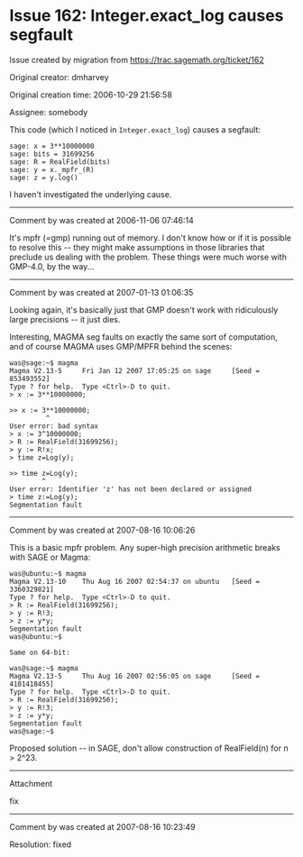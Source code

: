 # Issue 162: Integer.exact_log causes segfault

Issue created by migration from https://trac.sagemath.org/ticket/162

Original creator: dmharvey

Original creation time: 2006-10-29 21:56:58

Assignee: somebody

This code (which I noticed in `Integer.exact_log`) causes a segfault:


```
sage: x = 3**10000000
sage: bits = 31699256
sage: R = RealField(bits)
sage: y = x._mpfr_(R)
sage: z = y.log()
```


I haven't investigated the underlying cause.


---

Comment by was created at 2006-11-06 07:46:14

It's mpfr (=gmp) running out of memory.   I don't know how or if it is
possible to resolve this -- they might make assumptions in those libraries
that preclude us dealing with the problem.  These things were much worse
with GMP-4.0, by the way...


---

Comment by was created at 2007-01-13 01:06:35

Looking again, it's basically just that GMP doesn't work with ridiculously
large precisions -- it just dies. 

Interesting, MAGMA seg faults on exactly the same sort of computation, and of course MAGMA uses GMP/MPFR behind the scenes:


```
was@sage:~$ magma
Magma V2.13-5     Fri Jan 12 2007 17:05:25 on sage     [Seed = 853493552]
Type ? for help.  Type <Ctrl>-D to quit.
> x := 3**10000000;

>> x := 3**10000000;
         ^
User error: bad syntax
> x := 3^10000000; 
> R := RealField(31699256);
> y := R!x;
> time z=Log(y);

>> time z=Log(y);
        ^
User error: Identifier 'z' has not been declared or assigned
> time z:=Log(y);
Segmentation fault
```



---

Comment by was created at 2007-08-16 10:06:26

This is a basic mpfr problem.  Any super-high precision arithmetic breaks with SAGE or Magma:

```
was@ubuntu:~$ magma
Magma V2.13-10    Thu Aug 16 2007 02:54:37 on ubuntu   [Seed = 3360329821]
Type ? for help.  Type <Ctrl>-D to quit.
> R := RealField(31699256);
> y := R!3;
> z := y*y;
Segmentation fault
was@ubuntu:~$    

Same on 64-bit:

was@sage:~$ magma
Magma V2.13-5     Thu Aug 16 2007 02:56:05 on sage     [Seed = 4101418455]
Type ? for help.  Type <Ctrl>-D to quit.
> R := RealField(31699256);
> y := R!3;
> z := y*y;
Segmentation fault
was@sage:~$   
```


Proposed solution -- in SAGE, don't allow construction of RealField(n) for
n > 2^23.


---

Attachment

fix


---

Comment by was created at 2007-08-16 10:23:49

Resolution: fixed
